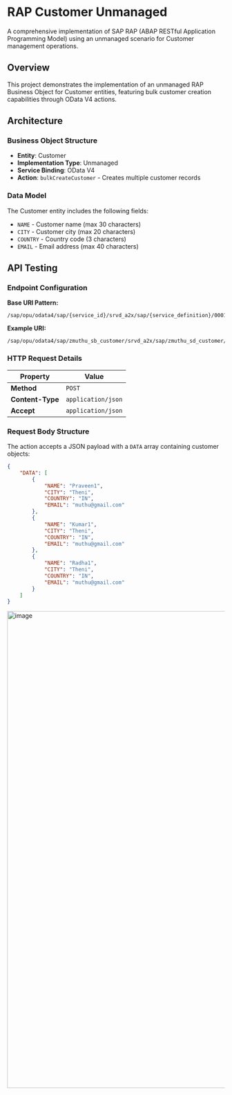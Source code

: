 # RAP Customer Unmanaged

A comprehensive implementation of SAP RAP (ABAP RESTful Application Programming Model) using an unmanaged scenario for Customer management operations.

## Overview

This project demonstrates the implementation of an unmanaged RAP Business Object for Customer entities, featuring bulk customer creation capabilities through OData V4 actions.

## Architecture

### Business Object Structure
- **Entity**: Customer
- **Implementation Type**: Unmanaged
- **Service Binding**: OData V4
- **Action**: `bulkCreateCustomer` - Creates multiple customer records

### Data Model
The Customer entity includes the following fields:
- `NAME` - Customer name (max 30 characters)
- `CITY` - Customer city (max 20 characters) 
- `COUNTRY` - Country code (3 characters)
- `EMAIL` - Email address (max 40 characters)

## API Testing

### Endpoint Configuration

**Base URI Pattern:**
```
/sap/opu/odata4/sap/{service_id}/srvd_a2x/sap/{service_definition}/0001/Customer/SAP__self.bulkCreateCustomer
```

**Example URI:**
```
/sap/opu/odata4/sap/zmuthu_sb_customer/srvd_a2x/sap/zmuthu_sd_customer/0001/Customer/SAP__self.bulkCreateCustomer
```

### HTTP Request Details

| Property | Value |
|----------|--------|
| **Method** | `POST` |
| **Content-Type** | `application/json` |
| **Accept** | `application/json` |

### Request Body Structure

The action accepts a JSON payload with a `DATA` array containing customer objects:

```json
{
    "DATA": [
        {
            "NAME": "Praveen1",
            "CITY": "Theni", 
            "COUNTRY": "IN",
            "EMAIL": "muthu@gmail.com"
        },
        {
            "NAME": "Kumar1",
            "CITY": "Theni",
            "COUNTRY": "IN", 
            "EMAIL": "muthu@gmail.com"
        },
        {
            "NAME": "Radha1",
            "CITY": "Theni",
            "COUNTRY": "IN",
            "EMAIL": "muthu@gmail.com"
        }
    ]
}
```


<img width="2400" height="1102" alt="image" src="https://github.com/user-attachments/assets/3efbb81c-d099-4903-983e-6c709e553ff0" />

